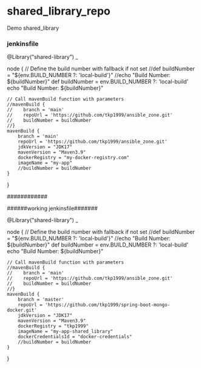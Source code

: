 # shared_library_repo
Demo shared_library
### jenkinsfile #######
@Library("shared-library") _

node {
    // Define the build number with fallback if not set
    //def buildNumber = "${env.BUILD_NUMBER ?: 'local-build'}"
    //echo "Build Number: ${buildNumber}"
    def buildNumber = env.BUILD_NUMBER ?: 'local-build'
    echo "Build Number: ${buildNumber}"
    
    // Call mavenBuild function with parameters
    //mavenBuild {
    //    branch = 'main'
    //    repoUrl = 'https://github.com/tkp1999/ansible_zone.git'
    //    buildNumber = buildNumber
    //}
    mavenBuild {
        branch = 'main'
        repoUrl = 'https://github.com/tkp1999/ansible_zone.git'
        jdkVersion = "JDK17" 
        mavenVersion = "Maven3.9"
        dockerRegistry = "my-docker-registry.com"
        imageName = "my-app"
        //buildNumber = buildNumber
    }
}

############

######working jenkinsfile#######

@Library("shared-library") _

node {
    // Define the build number with fallback if not set
    //def buildNumber = "${env.BUILD_NUMBER ?: 'local-build'}"
    //echo "Build Number: ${buildNumber}"
    def buildNumber = env.BUILD_NUMBER ?: 'local-build'
    echo "Build Number: ${buildNumber}"
    
    // Call mavenBuild function with parameters
    //mavenBuild {
    //    branch = 'main'
    //    repoUrl = 'https://github.com/tkp1999/ansible_zone.git'
    //    buildNumber = buildNumber
    //}
    mavenBuild {
        branch = 'master'
        repoUrl = 'https://github.com/tkp1999/spring-boot-mongo-docker.git'
        jdkVersion = "JDK17" 
        mavenVersion = "Maven3.9"
        dockerRegistry = "tkp1999"
        imageName = "my-app-shared_library"
        dockerCredentialsId = "docker-credentials"
        //buildNumber = buildNumber
    }
}
